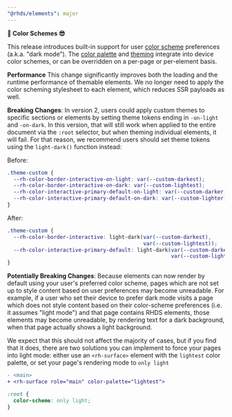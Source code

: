```yaml
---
"@rhds/elements": major
---
```

**🎨 Color Schemes 😎**

This release introduces built-in support for user [color scheme][colorscheme] 
preferences (a.k.a. "dark mode"). The [color palette][colorpalette] and 
[theming][theming] integrate into device color schemes, or can be overridden on
a per-page or per-element basis.

**Performance**
This change significantly improves both the loading and the runtime performance
of themable elements. We no longer need to apply the color scheming stylesheet
to each element, which reduces SSR payloads as well.

**Breaking Changes**:
In version 2, users could apply custom themes to specific sections or elements
by setting theme tokens ending in `-on-light` and `-on-dark`. In this version,
that will still work when applied to the entire document via the `:root` selector,
but when theming individual elements, it will fail. For that reason, we recommend
users should set theme tokens using the `light-dark()` function instead:

Before:
```css
.theme-custom {
  --rh-color-border-interactive-on-light: var(--custom-darkest);
  --rh-color-border-interactive-on-dark: var(--custom-lightest);
  --rh-color-interactive-primary-default-on-light: var(--custom-darker);
  --rh-color-interactive-primary-default-on-dark: var(--custom-lighter);
}
```

After:
```css
.theme-custom {
  --rh-color-border-interactive: light-dark(var(--custom-darkest),
                                            var(--custom-lightest));
  --rh-color-interactive-primary-default: light-dark(var(--custom-darker),
                                                     var(--custom-lighter));
}
```

**Potentially Breaking Changes**: Because elements can now render by default 
using your user's preferred color scheme, pages which are not set up to style 
content based on user preferences may become unreadable. For example, if a user 
who set their device to prefer dark mode visits a page which does not style 
content based on their color-scheme preferences (i.e. it assumes "light mode") 
and that page contains RHDS elements, those elements may become unreadable, by 
rendering text for a dark background, when that page actually shows a light 
background.

We expect that this should not affect the majority of cases, but if you find
that it does, there are two solutions you can implement to force your pages into
light mode: either use an `<rh-surface>` element with the `lightest` color
palette, or set your page's rendering mode to `only light`

```diff
- <main>
+ <rh-surface role="main" color-palette="lightest">
```

```css
:root {
  color-scheme: only light;
}
```

[colorscheme]: https://developer.mozilla.org/en-US/docs/Web/CSS/color-scheme
[colorpalette]: https://ux.redhat.com/theming/color-palettes/
[theming]: https://ux.redhat.com/theming/customizing/
